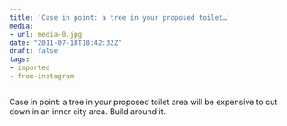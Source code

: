 ```yaml
---
title: 'Case in point: a tree in your proposed toilet…'
media:
- url: media-0.jpg
date: "2011-07-18T18:42:32Z"
draft: false
tags:
- imported
- from-instagram
---
```

Case in point: a tree in your proposed toilet area will be expensive to cut down in an inner city area. Build around it.
